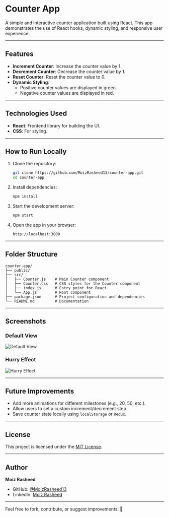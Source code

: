 
# Counter App

A simple and interactive counter application built using React. This app demonstrates the use of React hooks, dynamic styling, and responsive user experience.

---

## Features

- **Increment Counter**: Increase the counter value by 1.
- **Decrement Counter**: Decrease the counter value by 1.
- **Reset Counter**: Reset the counter value to 0.
- **Dynamic Styling**:
  - Positive counter values are displayed in green.
  - Negative counter values are displayed in red.
  
---

## Technologies Used

- **React**: Frontend library for building the UI.
- **CSS**: For styling.

---

## How to Run Locally

1. Clone the repository:
   ```bash
   git clone https://github.com/MoizRasheed13/counter-app.git
   cd counter-app
   ```

2. Install dependencies:
   ```bash
   npm install
   ```

3. Start the development server:
   ```bash
   npm start
   ```

4. Open the app in your browser:
   ```
   http://localhost:3000
   ```

---

## Folder Structure

```
counter-app/
├── public/
├── src/
│   ├── Counter.js    # Main Counter component
│   ├── Counter.css   # CSS styles for the Counter component
│   ├── index.js      # Entry point for React
│   └── App.js        # Root component
├── package.json      # Project configuration and dependencies
└── README.md         # Documentation
```

---

## Screenshots

### Default View
![Default View](https://via.placeholder.com/600x400?text=Default+View)

### Hurry Effect
![Hurry Effect](https://via.placeholder.com/600x400?text=Hurry+Effect)

---

## Future Improvements

- Add more animations for different milestones (e.g., 20, 50, etc.).
- Allow users to set a custom increment/decrement step.
- Save counter state locally using `localStorage` or `Redux`.

---

## License

This project is licensed under the [MIT License](https://opensource.org/licenses/MIT).

---

## Author

**Moiz Rasheed**  
- GitHub: [@MoizRasheed13](https://github.com/MoizRasheed13)  
- LinkedIn: [Moiz Rasheed](https://www.linkedin.com/in/moiz-rasheed-tan)

---

Feel free to fork, contribute, or suggest improvements! 🚀
